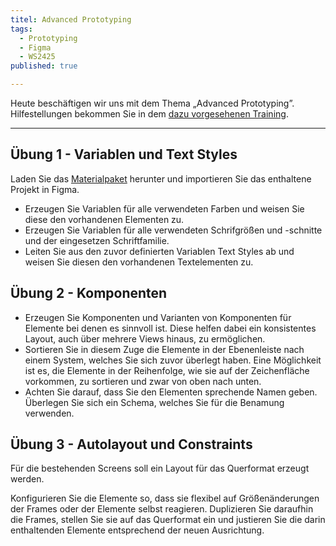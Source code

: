 ```yaml
---
titel: Advanced Prototyping
tags: 
  - Prototyping
  - Figma
  - WS2425
published: true

---
```


Heute beschäftigen wir uns mit dem Thema „Advanced Prototyping”. Hilfestellungen bekommen Sie in dem [dazu vorgesehenen Training](/mi-bachelor-screendesign/lehrveranstaltungen/045-training-advanced-prototyping/).

---

## Übung 1 - Variablen und Text Styles

Laden Sie das [Materialpaket](../../download/trainings/advanced-prototyping/material-advanced-prototyping.zip) herunter und importieren Sie das enthaltene Projekt in Figma.

* Erzeugen Sie Variablen für alle verwendeten Farben und weisen Sie diese den vorhandenen Elementen zu.
* Erzeugen Sie Variablen für alle verwendeten Schrifgrößen und -schnitte und der eingesetzen Schriftfamilie.
* Leiten Sie aus den zuvor definierten Variablen Text Styles ab und weisen Sie diesen den vorhandenen Textelementen zu.

## Übung 2 - Komponenten
* Erzeugen Sie Komponenten und Varianten von Komponenten für Elemente bei denen es sinnvoll ist. Diese helfen dabei ein konsistentes Layout, auch über mehrere Views hinaus, zu ermöglichen.  
* Sortieren Sie in diesem Zuge die Elemente in der Ebenenleiste nach einem System, welches Sie sich zuvor überlegt haben. Eine Möglichkeit ist es, die Elemente in der Reihenfolge, wie sie auf der Zeichenfläche vorkommen, zu sortieren und zwar von oben nach unten.  
* Achten Sie darauf, dass Sie den Elementen sprechende Namen geben. Überlegen Sie sich ein Schema, welches Sie für die Benamung verwenden.

## Übung 3 - Autolayout und Constraints

Für die bestehenden Screens soll ein Layout für das Querformat erzeugt werden.

Konfigurieren Sie die Elemente so, dass sie flexibel auf Größenänderungen der Frames oder der Elemente selbst reagieren.
Duplizieren Sie daraufhin die Frames, stellen Sie sie auf das Querformat ein und justieren Sie die darin enthaltenden Elemente entsprechend der neuen Ausrichtung.

